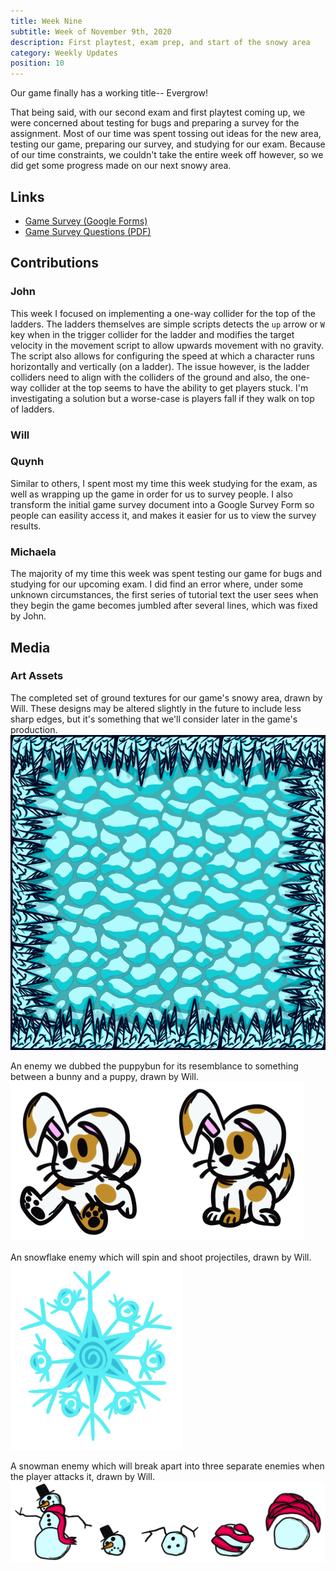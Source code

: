 ```yaml
---
title: Week Nine
subtitle: Week of November 9th, 2020
description: First playtest, exam prep, and start of the snowy area
category: Weekly Updates
position: 10
---
```


Our game finally has a working title-- Evergrow!

That being said, with our second exam and first playtest coming up, we were concerned about testing for bugs and preparing a survey for the assignment. Most of our time was spent tossing out ideas for the new area, testing our game, preparing our survey, and studying for our exam. Because of our time constraints, we couldn't take the entire week off however, so we did get some progress made on our next snowy area.

## Links
- [Game Survey (Google Forms)](https://forms.gle/Tf84SpSxmnmzMyUF6)
- [Game Survey Questions (PDF)](./media/week-9/game-survey.pdf)

## Contributions

### John

This week I focused on implementing a one-way collider for the top of the ladders. The ladders themselves are simple scripts detects the `up` arrow or `W` key when in the trigger collider for the ladder and modifies the target velocity in the movement script to allow upwards movement with no gravity. The script also allows for configuring the speed at which a character runs horizontally and vertically (on a ladder). The issue however, is the ladder colliders need to align with the colliders of the ground and also, the one-way collider at the top seems to have the ability to get players stuck. I'm investigating a solution but a worse-case is players fall if they walk on top of ladders.

### Will

### Quynh
Similar to others, I spent most my time this week studying for the exam, as well as wrapping up the game in order for us to survey people. I also transform the initial game survey document into a Google Survey Form so people can easility access it, and makes it easier for us to view the survey results. 
### Michaela
The majority of my time this week was spent testing our game for bugs and studying for our upcoming exam. I did find an error where, under some unknown circumstances, the first series of tutorial text the user sees when they begin the game becomes jumbled after several lines, which was fixed by John.

## Media

### Art Assets
The completed set of ground textures for our game's snowy area, drawn by Will. These designs may be altered slightly in the future to include less sharp edges, but it's something that we'll consider later in the game's production.
<img src="./media/week-9/ice-tiles.png" />

An enemy we dubbed the puppybun for its resemblance to something between a bunny and a puppy, drawn by Will.
<img src="./media/week-10/puppybun.png" />

An snowflake enemy which will spin and shoot projectiles, drawn by Will.
<img src="./media/week-10/snowflake.png" />

A snowman enemy which will break apart into three separate enemies when the player attacks it, drawn by Will.
<img src="./media/week-10/snowman-parts.png" />
